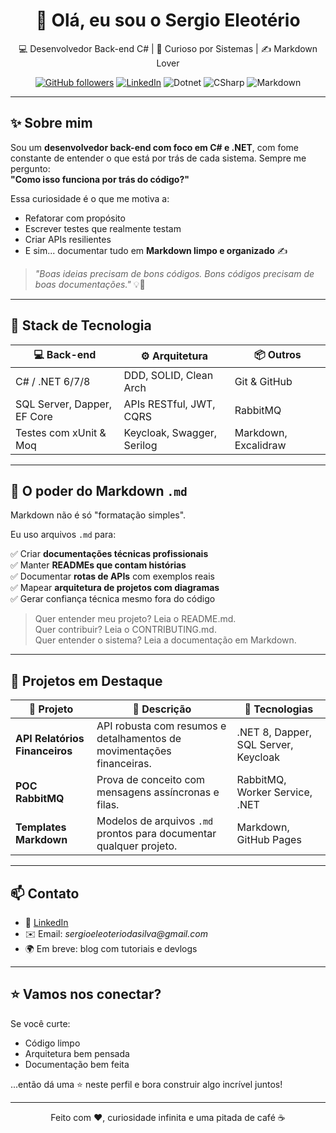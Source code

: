 <!-- README.md personalizado para destaque no GitHub -->

<h1 align="center">👋 Olá, eu sou o Sergio Eleotério</h1>

<p align="center">
  💻 Desenvolvedor Back-end C# | 🎯 Curioso por Sistemas | ✍️ Markdown Lover
</p>

<p align="center">
  <a href="https://github.com/seu-usuario"><img alt="GitHub followers" src="https://img.shields.io/github/followers/seu-usuario?style=social"></a>
  <a href="https://www.linkedin.com/in/seu-usuario/"><img alt="LinkedIn" src="https://img.shields.io/badge/LinkedIn-blue?style=flat&logo=linkedin"></a>
  <img alt="Dotnet" src="https://img.shields.io/badge/.NET-6/7/8-purple?style=flat&logo=dotnet">
  <img alt="CSharp" src="https://img.shields.io/badge/C%23-Developer-blue?style=flat&logo=csharp">
  <img alt="Markdown" src="https://img.shields.io/badge/Markdown-Expert-black?style=flat&logo=markdown">
</p>

---

## ✨ Sobre mim

Sou um **desenvolvedor back-end com foco em C# e .NET**, com fome constante de entender o que está por trás de cada sistema. Sempre me pergunto:  
**"Como isso funciona por trás do código?"**

Essa curiosidade é o que me motiva a:

- Refatorar com propósito
- Escrever testes que realmente testam
- Criar APIs resilientes
- E sim... documentar tudo em **Markdown limpo e organizado** ✍️

> _"Boas ideias precisam de bons códigos. Bons códigos precisam de boas documentações."_ 💡📘

---

## 🧠 Stack de Tecnologia

| 💻 Back-end  | ⚙️ Arquitetura | 📦 Outros |
|-------------|----------------|-----------|
| C# / .NET 6/7/8 | DDD, SOLID, Clean Arch | Git & GitHub |
| SQL Server, Dapper, EF Core | APIs RESTful, JWT, CQRS | RabbitMQ |
| Testes com xUnit & Moq | Keycloak, Swagger, Serilog | Markdown, Excalidraw |

---

## 📄 O poder do Markdown `.md`

Markdown não é só "formatação simples".

Eu uso arquivos `.md` para:

✅ Criar **documentações técnicas profissionais**  
✅ Manter **READMEs que contam histórias**  
✅ Documentar **rotas de APIs** com exemplos reais  
✅ Mapear **arquitetura de projetos com diagramas**  
✅ Gerar confiança técnica mesmo fora do código  

> Quer entender meu projeto? Leia o README.md.  
> Quer contribuir? Leia o CONTRIBUTING.md.  
> Quer entender o sistema? Leia a documentação em Markdown.  

---

## 🚧 Projetos em Destaque

| 🚀 Projeto | 💬 Descrição | 🧰 Tecnologias |
|-----------|--------------|----------------|
| **API Relatórios Financeiros** | API robusta com resumos e detalhamentos de movimentações financeiras. | .NET 8, Dapper, SQL Server, Keycloak |
| **POC RabbitMQ** | Prova de conceito com mensagens assíncronas e filas. | RabbitMQ, Worker Service, .NET |
| **Templates Markdown** | Modelos de arquivos `.md` prontos para documentar qualquer projeto. | Markdown, GitHub Pages |

---

## 📫 Contato

- 💼 [LinkedIn](www.linkedin.com/in/sérgio-eleotério-da-silva-46b091240)
- ✉️ Email: _sergioeleoteriodasilva@gmail.com_
- 🌍 Em breve: blog com tutoriais e devlogs

---

## ⭐ Vamos nos conectar?

Se você curte:

- Código limpo
- Arquitetura bem pensada
- Documentação bem feita

...então dá uma ⭐ neste perfil e bora construir algo incrível juntos!

---

<p align="center">
  Feito com ❤️, curiosidade infinita e uma pitada de café ☕
</p>
